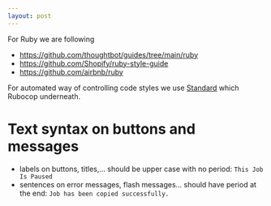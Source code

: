 ```yaml
---
layout: post
---
```


For Ruby we are following

* <https://github.com/thoughtbot/guides/tree/main/ruby>
* <https://github.com/Shopify/ruby-style-guide>
* <https://github.com/airbnb/ruby>

For automated way of controlling code styles we use
[Standard](https://github.com/testdouble/standard) which Rubocop underneath.



# Text syntax on buttons and messages

* labels on buttons, titles,...  should be upper case with no period: `This Job
Is Paused`
* sentences on error messages, flash messages...  should have period at the end:
`Job has been copied successfully.`
